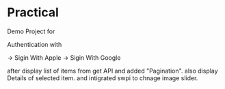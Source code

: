 # Practical
Demo Project for 

Authentication with 

-> Sigin With Apple
-> Sigin With Google

after display list of items from get API and added "Pagination".
also display Details of selected item. and intigrated swpi to chnage image slider.
